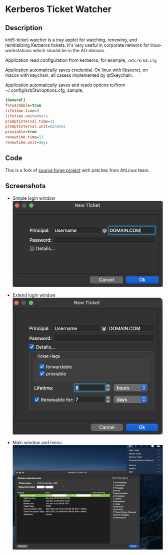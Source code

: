 # Kerberos Ticket Watcher

## Description

krb5-ticket-watcher is a tray applet for watching, renewing, and reinitializing Kerberos tickets.
It's very useful in corporate network for linux-workstations which should be in the AD-domain.

Application read configuration from kerberos, for example, ```/etc/krb5.cfg```

Application automatically saves credential. On linux with libsecret, on macos with keychain, all casess implemented by qt5keychain.

Application automatically saves and reads options to/from ~/.config/krb5tw/options.cfg, sample,

```ini
[General]
forwardable=true
lifetime.time=8
lifetime.unit=hours
promptInterval.time=31
promptInterval.unit=minutes
proxiable=true
renewtime.time=13
renewtime.unit=days
```

## Code

This is a fork of [source forge project](https://sourceforge.net/projects/krb5ticketwatch/) with patches from AltLinux team.

## Screenshots

* Simple login window
![LoginWindow](screenshots/login-w-simple.png?raw=true "kerberos-ticket-watcher")

* Extend login window
![LoginWindowE](screenshots/login-w-extend.png?raw=true "kerberos-ticket-watcher")

* Main window and menu
![MainWindow](screenshots/main-w.png?raw=true "kerberos-ticket-watcher")
